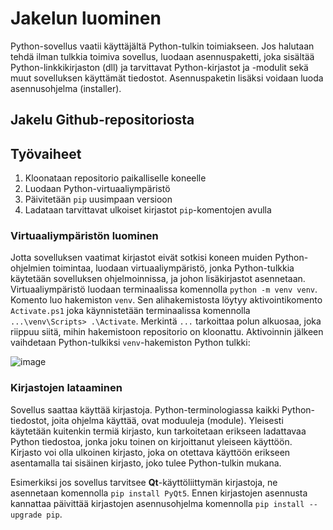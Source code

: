 # Jakelun luominen

Python-sovellus vaatii käyttäjältä Python-tulkin toimiakseen. Jos halutaan tehdä ilman tulkkia toimiva sovellus, luodaan asennuspaketti, joka sisältää Python-linkkikirjaston (dll) ja tarvittavat Python-kirjastot ja -modulit sekä muut sovelluksen käyttämät tiedostot. Asennuspaketin lisäksi voidaan luoda asennusohjelma (installer).

## Jakelu Github-repositoriosta

## Työvaiheet
1. Kloonataan repositorio paikalliselle koneelle
2. Luodaan Python-virtuaaliympäristö
3. Päivitetään `pip` uusimpaan versioon
4. Ladataan tarvittavat ulkoiset kirjastot `pip`-komentojen avulla

### Virtuaaliympäristön luominen
Jotta sovelluksen vaatimat kirjastot eivät sotkisi koneen muiden Python-ohjelmien toimintaa, luodaan virtuaaliympäristö, jonka Python-tulkkia käytetään sovelluksen ohjelmoinnissa, ja johon lisäkirjastot asennetaan.
Virtuaaliympäristö luodaan terminaalissa komennolla `python -m venv venv`. Komento luo hakemiston `venv`. Sen alihakemistosta löytyy aktivointikomento `Activate.ps1` joka käynnistetään terminaalissa komennolla `...\venv\Scripts> .\Activate`. Merkintä `...` tarkoittaa polun alkuosaa, joka riippuu siitä, mihin hakemistoon repositorio on kloonattu. Aktivoinnin jälkeen vaihdetaan Python-tulkiksi `venv`-hakemiston Python tulkki:

![image](https://user-images.githubusercontent.com/24242044/218056845-51bf3a58-7521-4651-b92a-bd75e5f49797.png)

### Kirjastojen lataaminen
Sovellus saattaa käyttää kirjastoja. Python-terminologiassa kaikki Python-tiedostot, joita ohjelma käyttää, ovat moduuleja (module). Yleisesti käytetään kuitenkin termiä kirjasto, kun tarkoitetaan erikseen ladattavaa Python tiedostoa, jonka joku toinen on kirjoittanut yleiseen käyttöön. Kirjasto voi olla ulkoinen kirjasto, joka on otettava käyttöön erikseen asentamalla tai sisäinen kirjasto, joko tulee Python-tulkin mukana.

Esimerkiksi jos sovellus tarvitsee **Qt**-käyttöliittymän kirjastoja, ne asennetaan komennolla `pip install PyQt5`. Ennen kirjastojen asennusta kannattaa päivittää kirjastojen asennusohjelma komennolla `pip install --upgrade pip`.

